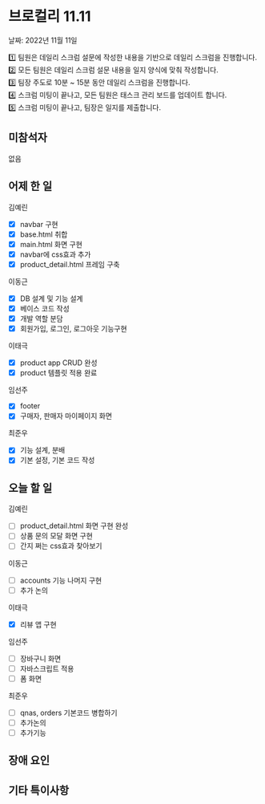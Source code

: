 # 브로컬리 11.11

날짜: 2022년 11월 11일

<aside>
1️⃣ 팀원은 데일리 스크럼 설문에 작성한 내용을 기반으로 데일리 스크럼을 진행합니다.
<br>
2️⃣ 모든 팀원은 데일리 스크럼 설문 내용을 일지 양식에 맞춰 작성합니다. 
<br>
3️⃣ 팀장 주도로 10분 ~ 15분 동안 데일리 스크럼을 진행합니다.
<br>
4️⃣ 스크럼 미팅이 끝나고, 모든 팀원은 태스크 관리 보드를 업데이트 합니다.
<br>
5️⃣ 스크럼 미팅이 끝나고, 팀장은 일지를 제출합니다.
</aside>



## 미참석자

없음

## 어제 한 일

김예린

- [x]  navbar 구현
- [x]  base.html 취합
- [x]  main.html 화면 구현
- [x]  navbar에 css효과 추가
- [x]  product_detail.html 프레임 구축

이동근

- [x]  DB 설계 및 기능 설계
- [x]  베이스 코드 작성
- [x]  개발 역할 분담
- [x]  회원가입, 로그인, 로그아웃 기능구현

이태극

- [x]  product app CRUD 완성
- [x]  product 템플릿 적용 완료

임선주

- [x]  footer
- [x]  구매자, 판매자 마이페이지 화면

최준우

- [x]  기능 설계, 분배
- [x]  기본 설정, 기본 코드 작성

## 오늘 할 일

김예린

- [ ]  product_detail.html 화면 구현 완성
- [ ]  상품 문의 모달 화면 구현
- [ ]  간지 쩌는 css효과 찾아보기

이동근

- [ ]  accounts 기능 나머지 구현
- [ ]  추가 논의

이태극

- [x]  리뷰 앱 구현

임선주

- [ ]  장바구니 화면
- [ ]  자바스크립트 적용
- [ ]  폼 화면

최준우

- [ ]  qnas, orders 기본코드 병합하기
- [ ]  추가논의
- [ ]  추가기능

## 장애 요인

## 기타 특이사항